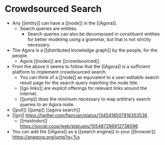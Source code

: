 # Crowdsourced Search

- Any [[entity]] can have a [[node]] in the [[Agora]].
  - Search queries are entities.
    - Search queries can also be decomposed in constituent entities for better modeling using a grammar, but that is not strictly necessary.
- The Agora is a [[distributed knowledge graph]] by the people, for the people.
  - Agora [[nodes]] are [[crowdsourced]].
- From the above it seems to follow that the [[Agora]] is a sufficient platform to implement crowdsourced search.
  - You can think of a [[node]] as equivalent to a user-editable search result page for the search query matching the node title.
  - [[go links]] are explicit offerings for relevant links around the internet.
  - [[jump]] does the minimum necessary to map arbitrary search queries to an Agora node.
- [[pull]] [[jump]] [[agora search]]
- [[go]] https://twitter.com/flancian/status/1345418507916353536
  - [[mastodon]] https://social.coop/web/statuses/105487286612738096
- You can add the [[Agora]] as a [[search engine]] in your [[browser]]: https://anagora.org/jump?q=%s


